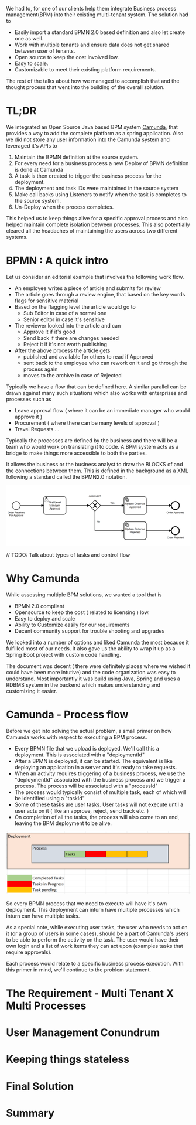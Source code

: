 We had to, for one of our clients  help them integrate Business process management(BPM) into their existing multi-tenant system. 
The solution had to 

* Easily import a standard BPMN 2.0 based definition and also let create one as well.
* Work with multiple tenants and ensure data does not get shared between user of tenants.
* Open source to keep the cost involved low. 
* Easy to scale.
* Customizable to meet their existing platform requirements. 

The rest of the talks about how we managed to accomplish that and the thought process that went into the building of the overall solution. 

# TL;DR
   
We integrated an Open Source Java based BPM system [Camunda](https://camunda.com/), that provides a way to add the complete platform as a 
spring application. Also we did not store any user information into the Camunda system and leveraged it's APIs to

1. Maintain the BPMN definition at the source system.
2. For every need for a business process a new Deploy of BPMN definition is done at Camunda
2. A task is then created to trigger the business process for the deployment. 
3. The deployment and task IDs were maintained in the source system
4. Make call backs using Listeners to notify when the task is completes to the source system.
5. Un-Deploy when the process completes. 

This helped us to keep things alive for a specific approval process and also helped maintain complete isolation between processes. 
This also potentially cleared all the headaches of maintaining the users across two different systems. 

# BPMN : A quick intro

Let us consider an editorial example that involves the following work flow. 

* An employee writes a piece of article and submits for review
* The article goes through a review engine, that based on the key words flags for sensitive material
* Based on the flagging level the article would go to  
    * Sub Editor in case of a normal one
    * Senior editor in case it's sensitive
* The reviewer looked into the article and can 
    * Approve it if it's good
    * Send back if there are changes needed
    * Reject it if it's not worth publishing
* After the above process the article gets
    * published and available for others to read if Approved
    * sent back to the employee who can rework on it and go through the process again
    * moves to the archive in case of Rejected

Typically we have a flow that can be defined here. A similar parallel can be drawn against many such situations which also works with enterprises and processes such as 

* Leave approval flow ( where it can be an immediate manager who would approve it )
* Procurement ( where there can be many levels of approval )
* Travel Requests  ... 


Typically the processes are defined by the business and there will be a team who would work on translating it to code. 
A BPM system acts as a bridge to make things more accessible to both the parties. 

It allows the business or the business analyst to draw the BLOCKS of and the connections between them. This is defined in the background as a XML following a standard called the BPMN2.0 notation.

![Simple BPMN](./images/transientBPMN/simple-bpmn-flow.png)

// TODO: Talk about types of tasks and control flow

# Why Camunda

While assessing multiple BPM solutions, we wanted a tool that is
* BPMN 2.0 compliant
* Opensource to keep the cost ( related to licensing ) low. 
* Easy to deploy and scale
* Ability to Customize easily for our requirements
* Decent community support for trouble shooting and upgrades

We looked into a number of options and liked Camunda the most because it fulfilled most of our needs. 
It also gave us the ability to wrap it up as a Spring Boot project with custom code handling.

The document was decent ( there were definitely places where we wished it could have been more intutive) and the code organization was easy to understand.
Most importantly it was build using Java, Spring and uses a RDBMS system in the backend which makes understanding and customizing it easier. 

# Camunda - Process flow

Before we get into solving the actual problem, a small primer on how Camunda works with respect to executing a BPM process. 

* Every BPMN file that we upload is deployed. We'll call this a deployment. This is associated with a "deploymentId"
* After a BPMN is deployed, it can be started. The equivalent is like deploying an application in a server and it's ready to take requests. 
* When an activity requires triggering of a business process, we use the "deploymentId" associated with the business process and we trigger a process. The process will be associated with a "processId"
* The process would typically consist of multiple task, each of which will be identified using a "taskId"
* Some of these tasks are user tasks.  User tasks will not execute until a user acts on it ( like an approve, reject, send back etc. )
* On completion of all the tasks, the process will also come to an end, leaving the BPM deployment to be alive. 


![Deployment-Process-Task](./images/transientBPMN/deployment-process-tasks.png)

So every BPMN process that we need to execute will have it's own deployment. 
This deployment can inturn have multiple processes which inturn can have multiple tasks. 

As a special note, while executing user tasks, the user who needs to act on it (or a group of users in some cases), should be a part of Camunda's users to be able to perform the activity on the task. 
The user would have their own login and a list of work items they can act upon (examples tasks that require approvals).

Each process would relate to a specific business process execution.  With this primer in mind, we'll continue to the problem statement. 

# The Requirement - Multi Tenant X Multi Processes


# User Management Conundrum


# Keeping things stateless


# Final Solution


# Summary
